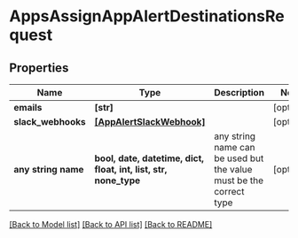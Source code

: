 # AppsAssignAppAlertDestinationsRequest


## Properties
Name | Type | Description | Notes
------------ | ------------- | ------------- | -------------
**emails** | **[str]** |  | [optional] 
**slack_webhooks** | [**[AppAlertSlackWebhook]**](AppAlertSlackWebhook.md) |  | [optional] 
**any string name** | **bool, date, datetime, dict, float, int, list, str, none_type** | any string name can be used but the value must be the correct type | [optional]

[[Back to Model list]](../README.md#documentation-for-models) [[Back to API list]](../README.md#documentation-for-api-endpoints) [[Back to README]](../README.md)


